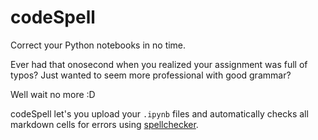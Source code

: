 # codeSpell

Correct your Python notebooks in no time.

Ever had that onosecond when you realized your assignment was full of typos? Just wanted to seem more professional with good grammar?

Well wait no more :D


codeSpell let's you upload your `.ipynb` files and automatically checks all markdown cells for errors using [spellchecker](https://www.npmjs.com/package/spellchecker).
